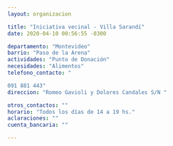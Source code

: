 ```yaml
---
layout: organizacion

title: "Iniciativa vecinal - Villa Sarandí"
date: 2020-04-10 00:56:55 -0300

departamento: "Montevideo"
barrio: "Paso de la Arena"
actividades: "Punto de Donación"
necesidades: "Alimentos"
telefono_contacto: "

091 881 443"
direccion: "Romeo Gavioli y Dolores Candales S/N "

otros_contactos: ""
horario: "Todos los días de 14 a 19 hs."
aclaraciones: ""
cuenta_bancaria: ""

---
```

